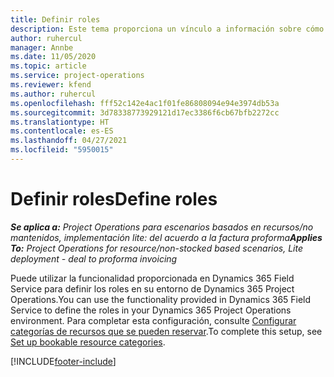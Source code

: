```yaml
---
title: Definir roles
description: Este tema proporciona un vínculo a información sobre cómo configurar categorías de recursos que se pueden reservar.
author: ruhercul
manager: Annbe
ms.date: 11/05/2020
ms.topic: article
ms.service: project-operations
ms.reviewer: kfend
ms.author: ruhercul
ms.openlocfilehash: fff52c142e4ac1f01fe86808094e94e3974db53a
ms.sourcegitcommit: 3d78338773929121d17ec3386f6cb67bfb2272cc
ms.translationtype: HT
ms.contentlocale: es-ES
ms.lasthandoff: 04/27/2021
ms.locfileid: "5950015"
---
```

# <a name="define-roles"></a><span data-ttu-id="3f9e7-103">Definir roles</span><span class="sxs-lookup"><span data-stu-id="3f9e7-103">Define roles</span></span>

<span data-ttu-id="3f9e7-104">_**Se aplica a:** Project Operations para escenarios basados en recursos/no mantenidos, implementación lite: del acuerdo a la factura proforma_</span><span class="sxs-lookup"><span data-stu-id="3f9e7-104">_**Applies To:** Project Operations for resource/non-stocked based scenarios, Lite deployment - deal to proforma invoicing_</span></span>

<span data-ttu-id="3f9e7-105">Puede utilizar la funcionalidad proporcionada en Dynamics 365 Field Service para definir los roles en su entorno de Dynamics 365 Project Operations.</span><span class="sxs-lookup"><span data-stu-id="3f9e7-105">You can use the functionality provided in Dynamics 365 Field Service to define the roles in your Dynamics 365 Project Operations environment.</span></span> <span data-ttu-id="3f9e7-106">Para completar esta configuración, consulte [Configurar categorías de recursos que se pueden reservar](/dynamics365/field-service/set-up-bookable-resource-categories).</span><span class="sxs-lookup"><span data-stu-id="3f9e7-106">To complete this setup, see [Set up bookable resource categories](/dynamics365/field-service/set-up-bookable-resource-categories).</span></span>


[!INCLUDE[footer-include](../includes/footer-banner.md)]